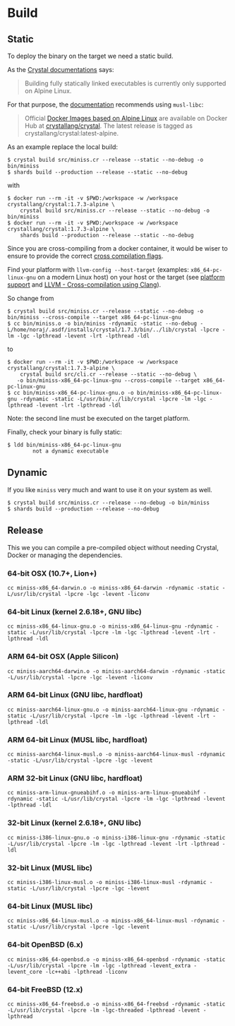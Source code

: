 # Build

## Static

To deploy the binary on the target we need a static build.

As the [Crystal documentations](https://crystal-lang.org/reference/1.7/man/crystal/index.html#creating-a-statically-linked-executable) says:

> Building fully statically linked executables is currently only supported on Alpine Linux.

For that purpose, the [documentation](https://crystal-lang.org/reference/1.7/guides/static_linking.html#musl-libc) recommends using `musl-libc`:

> Official [Docker Images based on Alpine Linux](https://crystal-lang.org/2020/02/02/alpine-based-docker-images.html) are available on Docker Hub at [crystallang/crystal](https://hub.docker.com/r/crystallang/crystal/). The latest release is tagged as crystallang/crystal:latest-alpine.

As an example replace the local build:

```
$ crystal build src/miniss.cr --release --static --no-debug -o bin/miniss
$ shards build --production --release --static --no-debug
```

with

```
$ docker run --rm -it -v $PWD:/workspace -w /workspace crystallang/crystal:1.7.3-alpine \
    crystal build src/miniss.cr --release --static --no-debug -o bin/miniss
$ docker run --rm -it -v $PWD:/workspace -w /workspace crystallang/crystal:1.7.3-alpine \
    shards build --production --release --static --no-debug
```

Since you are cross-compiling from a docker container, it would be wiser to ensure to provide the correct [cross compilation flags](https://crystal-lang.org/reference/1.7/syntax_and_semantics/cross-compilation.html).

Find your platform with `llvm-config --host-target` (examples: `x86_64-pc-linux-gnu` on a modern Linux host) on your host or the target (see [platform support](https://crystal-lang.org/reference/1.7/syntax_and_semantics/platform_support.html) and [LLVM - Cross-compilation using Clang](https://clang.llvm.org/docs/CrossCompilation.html)).

So change from

```
$ crystal build src/miniss.cr --release --static --no-debug -o bin/miniss --cross-compile --target x86_64-pc-linux-gnu
$ cc bin/miniss.o -o bin/miniss -rdynamic -static --no-debug -L/home/noraj/.asdf/installs/crystal/1.7.3/bin/../lib/crystal -lpcre -lm -lgc -lpthread -levent -lrt -lpthread -ldl
```

to

```
$ docker run --rm -it -v $PWD:/workspace -w /workspace crystallang/crystal:1.7.3-alpine \
    crystal build src/cli.cr --release --static --no-debug \
   -o bin/miniss-x86_64-pc-linux-gnu --cross-compile --target x86_64-pc-linux-gnu
$ cc bin/miniss-x86_64-pc-linux-gnu.o -o bin/miniss-x86_64-pc-linux-gnu -rdynamic -static -L/usr/bin/../lib/crystal -lpcre -lm -lgc -lpthread -levent -lrt -lpthread -ldl
```

Note: the second line must be executed on the target platform.

Finally, check your binary is fully static:

```
$ ldd bin/miniss-x86_64-pc-linux-gnu
        not a dynamic executable
```

## Dynamic

If you like `miniss` very much and want to use it on your system as well.

```
$ crystal build src/miniss.cr --release --no-debug -o bin/miniss
$ shards build --production --release --no-debug
```

## Release

This we you can compile a pre-compiled object without needing Crystal, Docker or managing the dependencies.

### 64-bit OSX (10.7+, Lion+)

```
cc miniss-x86_64-darwin.o -o miniss-x86_64-darwin -rdynamic -static -L/usr/lib/crystal -lpcre -lgc -levent -liconv
```

### 64-bit Linux (kernel 2.6.18+, GNU libc)

```
cc miniss-x86_64-linux-gnu.o -o miniss-x86_64-linux-gnu -rdynamic -static -L/usr/lib/crystal -lpcre -lm -lgc -lpthread -levent -lrt -lpthread -ldl
```

### ARM 64-bit OSX (Apple Silicon)

```
cc miniss-aarch64-darwin.o -o miniss-aarch64-darwin -rdynamic -static -L/usr/lib/crystal -lpcre -lgc -levent -liconv
```

### ARM 64-bit Linux (GNU libc, hardfloat)

```
cc miniss-aarch64-linux-gnu.o -o miniss-aarch64-linux-gnu -rdynamic -static -L/usr/lib/crystal -lpcre -lm -lgc -lpthread -levent -lrt -lpthread -ldl
```

### ARM 64-bit Linux (MUSL libc, hardfloat)

```
cc miniss-aarch64-linux-musl.o -o miniss-aarch64-linux-musl -rdynamic -static -L/usr/lib/crystal -lpcre -lgc -levent
```

### ARM 32-bit Linux (GNU libc, hardfloat)

```
cc miniss-arm-linux-gnueabihf.o -o miniss-arm-linux-gnueabihf -rdynamic -static -L/usr/lib/crystal -lpcre -lm -lgc -lpthread -levent -lpthread -ldl
```

### 32-bit Linux (kernel 2.6.18+, GNU libc)

```
cc miniss-i386-linux-gnu.o -o miniss-i386-linux-gnu -rdynamic -static -L/usr/lib/crystal -lpcre -lm -lgc -lpthread -levent -lrt -lpthread -ldl
```

### 32-bit Linux (MUSL libc)

```
cc miniss-i386-linux-musl.o -o miniss-i386-linux-musl -rdynamic -static -L/usr/lib/crystal -lpcre -lgc -levent
```

### 64-bit Linux (MUSL libc)

```
cc miniss-x86_64-linux-musl.o -o miniss-x86_64-linux-musl -rdynamic -static -L/usr/lib/crystal -lpcre -lgc -levent
```

### 64-bit OpenBSD (6.x)

```
cc miniss-x86_64-openbsd.o -o miniss-x86_64-openbsd -rdynamic -static -L/usr/lib/crystal -lpcre -lm -lgc -lpthread -levent_extra -levent_core -lc++abi -lpthread -liconv
```

### 64-bit FreeBSD (12.x)

```
cc miniss-x86_64-freebsd.o -o miniss-x86_64-freebsd -rdynamic -static -L/usr/lib/crystal -lpcre -lm -lgc-threaded -lpthread -levent -lpthread
```
